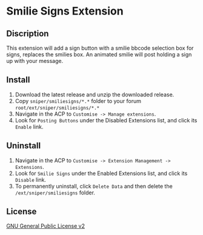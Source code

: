 # Smilie Signs Extension

## Discription

This extension will add a sign button with a smilie bbcode selection box for signs, replaces the smilies box. An animated smilie will post holding a sign up with your message.
<img src="http://sniper-e.com/images/sign_aciute.gif" alt="" />

## Install

1. Download the latest release and unzip the downloaded release.
2. Copy `sniper/smiliesigns/*.*` folder to your forum `root/ext/sniper/smiliesigns/*.*`
5. Navigate in the ACP to `Customise -> Manage extensions`.
6. Look for `Posting Buttons` under the Disabled Extensions list, and click its `Enable` link.

## Uninstall

1. Navigate in the ACP to `Customise -> Extension Management -> Extensions`.
2. Look for `Smilie Signs` under the Enabled Extensions list, and click its `Disable` link.
3. To permanently uninstall, click `Delete Data` and then delete the `/ext/sniper/smiliesigns` folder.

## License
[GNU General Public License v2](http://opensource.org/licenses/GPL-2.0)
